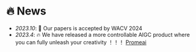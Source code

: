 # 🔥 News
- *2023.10*: 🎉 Our papers is accepted by WACV 2024
- *2023.4*: 🔥 We have released a more controllable AIGC product where you can fully unleash your creativity ！！！ [Promeai]('www.promeai.com') 

